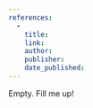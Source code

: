 ```yaml
---
references:
  -
    title: 
    link: 
    author: 
    publisher: 
    date_published: 
---
```


Empty. Fill me up!